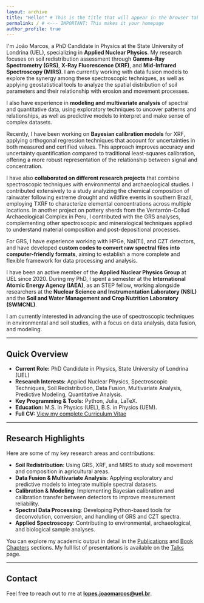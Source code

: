```yaml
---
layout: archive
title: "Hello!" # This is the title that will appear in the browser tab and on the page itself
permalink: / # <--- IMPORTANT: This makes it your homepage
author_profile: true
---
```



I'm João Marcos, a PhD Candidate in Physics at the State University of Londrina (UEL), specializing in **Applied Nuclear Physics**. My research focuses on soil redistribution assessment through **Gamma-Ray Spectrometry (GRS)**, **X-Ray Fluorescence (XRF)**, and **Mid-Infrared Spectroscopy (MIRS)**. I am currently working with data fusion models to explore the synergy among these spectroscopic techniques, as well as applying geostatistical tools to analyze the spatial distribution of soil parameters and their relationship with erosion and movement processes.

I also have experience in **modeling and multivariate analysis** of spectral and quantitative data, using exploratory techniques to uncover patterns and relationships, as well as predictive models to interpret and make sense of complex datasets.

Recently, I have been working on **Bayesian calibration models** for XRF, applying orthogonal regression techniques that account for uncertainties in both measured and certified values. This approach improves accuracy and uncertainty quantification compared to traditional least-squares calibration, offering a more robust representation of the relationship between signal and concentration.

I have also **collaborated on different research projects** that combine spectroscopic techniques with environmental and archaeological studies. I contributed extensively to a study analyzing the chemical composition of rainwater following extreme drought and wildfire events in southern Brazil, employing TXRF to characterize elemental concentrations across multiple locations. In another project on pottery sherds from the Ventarrón-Collud Archaeological Complex in Peru, I contributed with the GRS analyses, complementing other spectroscopic and mineralogical techniques applied to understand material composition and post-depositional processes.

For GRS, I have experience working with HPGe, NaI(Tl), and CZT detectors, and have developed **custom codes to convert raw spectral files into computer-friendly formats**, aiming to establish a more complete and flexible framework for data processing and analysis.

I have been an active member of the **Applied Nuclear Physics Group** at UEL since 2020. During my PhD, I spent a semester at the **International Atomic Energy Agency (IAEA)**, as an STEP fellow, working alongside researchers at the **Nuclear Science and Instrumentation Laboratory (NSIL)** and the **Soil and Water Management and Crop Nutrition Laboratory (SWMCNL)**. 

I am currently interested in advancing the use of spectroscopic techniques in environmental and soil studies, with a focus on data analysis, data fusion, and modeling.


---

## Quick Overview

* **Current Role:** PhD Candidate in Physics, State University of Londrina (UEL)
* **Research Interests:** Applied Nuclear Physics, Spectroscopic Techniques, Soil Redistribution, Data Fusion, Multivariate Analysis, Predictive Modeling, Quantitative Analysis.
* **Key Programming & Tools:** Python, Julia, LaTeX.
* **Education:** M.S. in Physics (UEL), B.S. in Physics (UEM).
* **Full CV:** [View my complete Curriculum Vitae](/cv/)

---

## Research Highlights

Here are some of my key research areas and contributions:

* **Soil Redistribution**: Using GRS, XRF, and MIRS to study soil movement and composition in agricultural areas.
* **Data Fusion & Multivariate Analysis**: Applying exploratory and predictive models to integrate multiple spectral datasets.
* **Calibration & Modeling**: Implementing Bayesian calibration and calibration transfer between detectors to improve measurement reliability.
* **Spectral Data Processing**: Developing Python-based tools for deconvolution, conversion, and handling of GRS and CZT spectra.
* **Applied Spectroscopy**: Contributing to environmental, archaeological, and biological sample analyses.

You can explore my academic output in detail in the [Publications](/publications/) and [Book Chapters](/bookchapters/) sections. My full list of presentations is available on the [Talks](/talks/) page.

---

## Contact

Feel free to reach out to me at **[lopes.joaomarcos@uel.br](mailto:lopes.joaomarcos@uel.br)**.